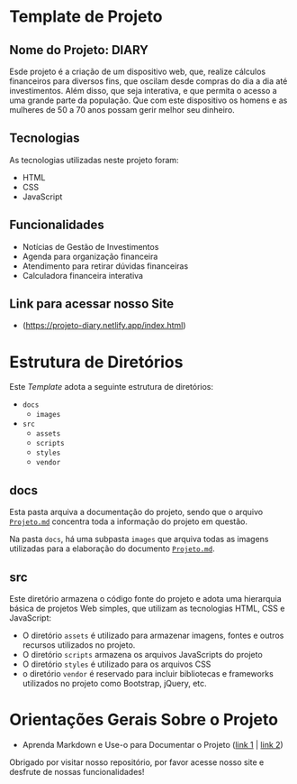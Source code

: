 # Template de Projeto

## Nome do Projeto: DIARY

Esde projeto é a criação de um dispositivo web, que, realize cálculos financeiros para diversos fins, que oscilam desde compras do dia a dia até investimentos. Além disso, que seja interativa, e que permita o acesso a uma grande parte da população. Que com este dispositivo os homens e as mulheres de 50 a 70 anos possam gerir melhor seu dinheiro.

## Tecnologias

As tecnologias utilizadas neste projeto foram:

- HTML
- CSS
- JavaScript

## Funcionalidades

- Notícias de Gestão de Investimentos
- Agenda para organização financeira
- Atendimento para retirar dúvidas financeiras
- Calculadora financeira interativa

## Link para acessar nosso Site

- (https://projeto-diary.netlify.app/index.html)

# Estrutura de Diretórios

Este _Template_ adota a seguinte estrutura de diretórios:

- `docs`
  - `images`
- `src`
  - `assets`
  - `scripts`
  - `styles`
  - `vendor`

## docs

Esta pasta arquiva a documentação do projeto, sendo que o arquivo
[`Projeto.md`](docs/Projeto.md) concentra
toda a informação do projeto em questão.

Na pasta `docs`, há uma subpasta `images` que arquiva todas as
imagens utilizadas para a elaboração do documento [`Projeto.md`](docs/Projeto.md).

## src

Este diretório armazena o código fonte do projeto e adota uma hierarquia
básica de projetos Web simples, que utilizam as tecnologias HTML, CSS e
JavaScript:

- O diretório `assets` é utilizado para armazenar imagens, fontes e
  outros recursos utilizados no projeto.
- O diretório `scripts` armazena os arquivos JavaScripts do projeto
- O diretório `styles` é utilizado para os arquivos CSS
- o diretório `vendor` é reservado para incluir bibliotecas e frameworks
  utilizados no projeto como Bootstrap, jQuery, etc.

# Orientações Gerais Sobre o Projeto

- Aprenda Markdown e Use-o para Documentar o Projeto ([link
  1](https://guides.github.com/features/mastering-markdown/) | [link
  2](https://help.github.com/pt/github/writing-on-github/getting-started-with-writing-and-formatting-on-github))

Obrigado por visitar nosso repositório, por favor acesse nosso site e desfrute de nossas funcionalidades!
